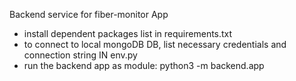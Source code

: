Backend service for fiber-monitor App

- install dependent packages list in requirements.txt
- to connect to local mongoDB DB, list necessary credentials and connection string IN env.py
- run the backend app as module: python3 -m backend.app

